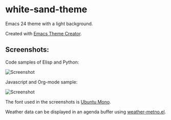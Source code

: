 # white-sand-theme
Emacs 24 theme with a light background.


Created with [Emacs Theme Creator](http://emacs-theme-creator.appspot.com).

Screenshots:
------------

Code samples of Elisp and Python:

![Screenshot](https://github.com/mswift42/white-sand-theme/raw/master/white-sand-elispandpython.png)

Javascript and Org-mode sample:

![Screenshot](https://github.com/mswift42/white-sand-theme/raw/master/white-sand-jsandorg.png)


The font used in the screenshots is [Ubuntu Mono](http://font.ubuntu.com/).

Weather data can be displayed in an agenda buffer using [weather-metno.el](https://github.com/ruediger/weather-metno-el).

